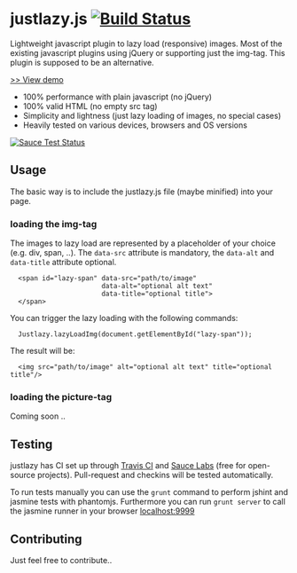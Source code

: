 # justlazy.js [![Build Status](https://travis-ci.org/fhopeman/justlazy.svg?branch=master)](https://travis-ci.org/fhopeman/justlazy)
Lightweight javascript plugin to lazy load (responsive) images. Most of the existing javascript plugins using jQuery or supporting just the img-tag. This plugin is supposed to be an alternative.

[>> View demo](http://fhopeman.github.io/justlazy/)

- 100% performance with plain javascript (no jQuery)
- 100% valid HTML (no empty src tag)
- Simplicity and lightness (just lazy loading of images, no special cases)
- Heavily tested on various devices, browsers and OS versions

[![Sauce Test Status](https://saucelabs.com/browser-matrix/fhopeman.svg)](https://saucelabs.com/u/fhopeman)

## Usage
The basic way is to include the justlazy.js file (maybe minified) into your page.

### loading the img-tag
The images to lazy load are represented by a placeholder of your choice (e.g. div, span, ..).
The `data-src` attribute is mandatory, the `data-alt` and `data-title` attribute optional.
```
  <span id="lazy-span" data-src="path/to/image"
                       data-alt="optional alt text"
                       data-title="optional title">
  </span>
```

You can trigger the lazy loading with the following commands:
```
  Justlazy.lazyLoadImg(document.getElementById("lazy-span"));
```

The result will be:
```
  <img src="path/to/image" alt="optional alt text" title="optional title"/>
```

### loading the picture-tag
Coming soon ..

## Testing
justlazy has CI set up through [Travis CI](https://travis-ci.org) and [Sauce Labs](https://saucelabs.com) (free for open-source projects).
Pull-request and checkins will be tested automatically.

To run tests manually you can use the `grunt` command to perform jshint and jasmine tests with phantomjs.
Furthermore you can run `grunt server` to call the jasmine runner in your browser [localhost:9999](http://localhost:9999)

## Contributing
Just feel free to contribute..
